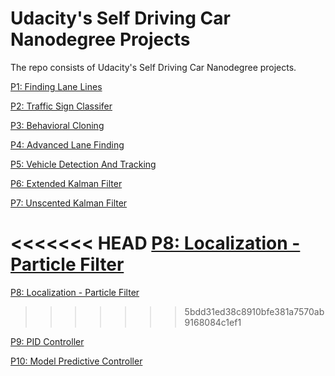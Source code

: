 # Udacity's Self Driving Car Nanodegree Projects  

The repo consists of Udacity's Self Driving Car Nanodegree projects.  

[P1: Finding Lane Lines](https://github.com/rakeshdhote/Udacity-Self_Driving_Car_NanoDegree/tree/master/P1_Finding_Lane_Lines)

[P2: Traffic Sign Classifer](https://github.com/rakeshdhote/Udacity-Self_Driving_Car_NanoDegree/tree/master/P2_Traffic_Sign_Classifier)

[P3: Behavioral Cloning](https://github.com/rakeshdhote/Udacity-Self_Driving_Car_NanoDegree/tree/master/P3_Behavioral_Cloning)

[P4: Advanced Lane Finding](https://github.com/rakeshdhote/Udacity-Self_Driving_Car_NanoDegree/tree/master/P4_Advanced_Lane_Finding)

[P5: Vehicle Detection And Tracking](https://github.com/rakeshdhote/Udacity-Self_Driving_Car_NanoDegree/tree/master/P5_Vehicle_Detection_And_Tracking)

[P6: Extended Kalman Filter](https://github.com/rakeshdhote/Udacity-Self_Driving_Car_NanoDegree/tree/master/P6_Extended_Kalman_Filter)

[P7: Unscented Kalman Filter](https://github.com/rakeshdhote/Udacity-Self_Driving_Car_NanoDegree/tree/master/P7_Unscented_Kalman_Filter)

<<<<<<< HEAD
[P8: Localization - Particle Filter](https://github.com/rakeshdhote/Udacity-Self_Driving_Car_NanoDegree/tree/master/P6_Particle_Filter)
=======
[P8: Localization - Particle Filter](https://github.com/rakeshdhote/Udacity-Self_Driving_Car_NanoDegree/tree/master/P8_Particle_Filter)
>>>>>>> 5bdd31ed38c8910bfe381a7570ab9168084c1ef1

[P9: PID Controller](https://github.com/rakeshdhote/Udacity-Self_Driving_Car_NanoDegree/tree/master/P9_PID_Controller)

[P10: Model Predictive Controller](https://github.com/rakeshdhote/Udacity-Self_Driving_Car_NanoDegree/tree/master/P10_Model_Predictive_Controller)